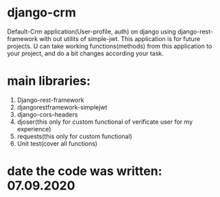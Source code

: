 # django-crm
Default-Crm application(User-profile, auth) on django using django-rest-framework with out utilits of simple-jwt.
This application is for future projects. U can take working functions(methods) from this application to your project, 
and do a bit changes according your task.

# main libraries:
1) Django-rest-framework
2) djangorestframework-simplejwt
3) django-cors-headers
4) djoser(this only for custom functional of verificate user for my experience)
5) requests(this only for custom functional)
6) Unit test(cover all functions)

# date the code was written: 07.09.2020
